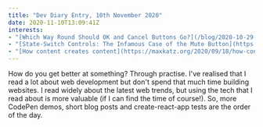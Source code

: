 ```yaml
---
title: "Dev Diary Entry, 10th November 2020"
date: 2020-11-10T13:09:41Z
interests:
- "[Which Way Round Should OK and Cancel Buttons Go?](/blog/2020-10-29-which-way-round-should-ok-and-cancel-buttons-go/) - I wrote a blog post about how I decided where to position the OK and Cancel buttons in a modal dialog. I'm doing much more UI work nowadays and minutae like this have become incredibly important to me!"
- "[State-Switch Controls: The Infamous Case of the Mute Button](https://www.nngroup.com/articles/state-switch-buttons/) - I have exactly the same problems with badly designed toggle buttons: is it on or off?"
- "[How content creates content](https://maxkatz.org/2020/09/18/how-content-creates-content-virtual-edition/) - One piece of content can create loads more content. Lots of inspiration and tips for tech bloggers here."
---
```


How do you get better at something? Through practise. I've realised that I read a lot about web development but don't spend that much time building websites. I read widely about the latest web trends, but using the tech that I read about is more valuable (if I can find the time of course!). So, more CodePen demos, short blog posts and create-react-app tests are the order of the day.